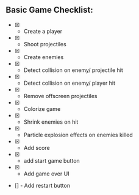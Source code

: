 ## Basic Game Checklist:

- [x] - Create a player
- [x] - Shoot projectiles
- [x] - Create enemies
- [x] - Detect collision on enemy/ projectile hit
- [x] - Detect collision on enemy/ player hit
- [x] - Remove offscreen projectiles
- [x] - Colorize game
- [x] - Shrink enemies on hit
- [x] - Particle explosion effects on enemies killed
- [x] - Add score
- [x] - add start game button
- [x] - Add game over UI
- [] - Add restart button
